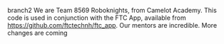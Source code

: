 branch2 We are Team 8569 Roboknights, from Camelot Academy. This code is used in conjunction with the FTC App, available from https://github.com/ftctechnh/ftc_app. Our mentors are incredible. More changes are coming
